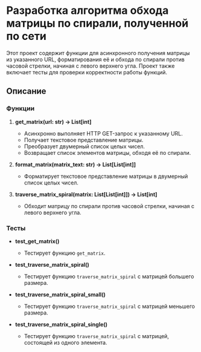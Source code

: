 # Разработка алгоритма обхода матрицы по спирали, полученной по сети

Этот проект содержит функции для асинхронного получения матрицы из указанного URL, форматирования её и обхода по спирали против часовой стрелки, начиная с левого верхнего угла. Проект также включает тесты для проверки корректности работы функций.

## Описание

### Функции

1. **get_matrix(url: str) -> List[int]**
   - Асинхронно выполняет HTTP GET-запрос к указанному URL.
   - Получает текстовое представление матрицы.
   - Преобразует двумерный список целых чисел.
   - Возвращает список элементов матрицы, обходя её по спирали.

2. **format_matrix(matrix_text: str) -> List[List[int]]**
   - Форматирует текстовое представление матрицы в двумерный список целых чисел.

3. **traverse_matrix_spiral(matrix: List[List[int]]) -> List[int]**
   - Обходит матрицу по спирали против часовой стрелки, начиная с левого верхнего угла.

### Тесты

- **test_get_matrix()**
  - Тестирует функцию `get_matrix`.

- **test_traverse_matrix_spiral()**
  - Тестирует функцию `traverse_matrix_spiral` с матрицей большего размера.

- **test_traverse_matrix_spiral_small()**
  - Тестирует функцию `traverse_matrix_spiral` с матрицей меньшего размера.

- **test_traverse_matrix_spiral_single()**
  - Тестирует функцию `traverse_matrix_spiral` с матрицей, состоящей из одного элемента.
